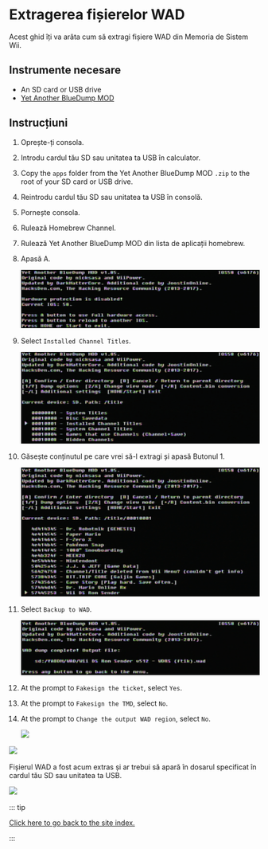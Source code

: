 # Extragerea fișierelor WAD

Acest ghid îți va arăta cum să extragi fișiere WAD din Memoria de Sistem Wii.

## Instrumente necesare

- An SD card or USB drive
- [Yet Another BlueDump MOD](https://oscwii.org/library/app/Yet-Another-BlueDump-Mod)

## Instrucțiuni

1. Oprește-ți consola.

2. Introdu cardul tău SD sau unitatea ta USB în calculator.

3. Copy the `apps` folder from the Yet Another BlueDump MOD `.zip` to the root of your SD card or USB drive.

4. Reintrodu cardul tău SD sau unitatea ta USB în consolă.

5. Pornește consola.

6. Rulează Homebrew Channel.

7. Rulează Yet Another BlueDump MOD din lista de aplicații homebrew.

8. Apasă A.

   ![](/images/homebrew/DumpWADS/1.png)

9. Select `Installed Channel Titles`.

   ![](/images/homebrew/DumpWADS/2.png)

10. Găsește conținutul pe care vrei să-l extragi și apasă Butonul 1.

    ![](/images/homebrew/DumpWADS/3.png)

11. Select `Backup to WAD`.

    ![](/images/homebrew/DumpWADS/4.png)

12. At the prompt to `Fakesign the ticket`, select `Yes`.

13. At the prompt to `Fakesign the TMD`, select `No`.

14. At the prompt to `Change the output WAD region`, select `No`.

    ![](/images/homebrew/DumpWADS/5.png)

![](/images/homebrew/DumpWADS/6.png)

Fișierul WAD a fost acum extras și ar trebui să apară în dosarul specificat în cardul tău SD sau unitatea ta USB.

![](/images/homebrew/DumpWADS/7.png)

::: tip

[Click here to go back to the site index.](site-navigation)

:::
